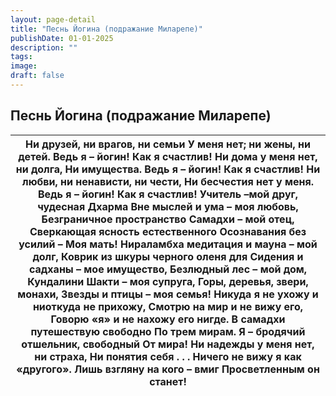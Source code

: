 ```yaml
---
layout: page-detail
title: "Песнь Йогина (подражание Миларепе)"
publishDate: 01-01-2025
description: ""
tags:
image:
draft: false
---
```


## Песнь Йогина (подражание Миларепе)
| Ни друзей, ни врагов, ни семьи У меня нет; ни жены, ни детей. Ведь я – йогин! Как я счастлив! Ни дома у меня нет, ни долга,  Ни имущества. Ведь я – йогин! Как я счастлив! Ни любви, ни ненависти, ни чести,  Ни бесчестия нет у меня.  Ведь я – йогин! Как я счастлив! Учитель –мой друг, чудесная Дхарма  Вне мыслей и ума – моя любовь, Безграничное пространство  Самадхи – мой отец, Сверкающая ясность естественного  Осознавания без усилий – Моя мать! Нираламбха медитация и мауна – мой долг,  Коврик из шкуры черного оленя для  Сидения и садханы – мое имущество, Безлюдный лес – мой дом, Кундалини Шакти – моя супруга, Горы, деревья, звери, монахи,  Звезды и птицы – моя семья! Никуда я не ухожу и ниоткуда не прихожу, Смотрю на мир и не вижу его, Говорю «я» и не нахожу его нигде. В самадхи путешествую свободно  По трем мирам. Я – бродячий отшельник, свободный  От мира! Ни надежды у меня нет, ни страха,  Ни понятия себя . . . Ничего не вижу я как «другого». Лишь взгляну на кого – вмиг  Просветленным он станет! |
| --------------------------------------------------------------------------------------------------------------------------------------------------------------------------------------------------------------------------------------------------------------------------------------------------------------------------------------------------------------------------------------------------------------------------------------------------------------------------------------------------------------------------------------------------------------------------------------------------------------------------------------------------------------------------------------------------------------------------------------------------------------------------------------------------------------------------------------------------------------------------------------------------------------------------------------------------------------------------------------------------------------------------------------------------- |
  
  
